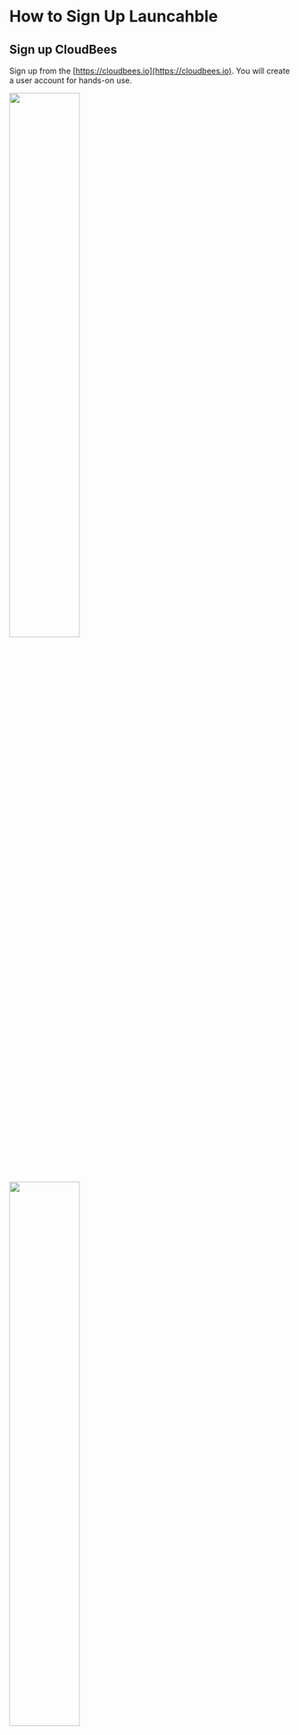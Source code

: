 # How to Sign Up Launcahble

## Sign up CloudBees

Sign up from the [https://cloudbees.io](https://cloudbees.io). You will create a user account for hands-on use.


<img src="https://github.com/user-attachments/assets/835b3bd9-84de-451c-a913-1cbb058bfcab" width="50%">

<br>


<img src="https://github.com/user-attachments/assets/ed023338-9124-40ca-bd07-fc1bd351c6c8" width="50%">

<br>

You will receive an email to verify account like the below:

<img src="https://github.com/user-attachments/assets/0d60e2fe-c689-49f6-9028-f724daaebbea" width="50%">

<br>

After verifying your account, you can skip the tour.

<img src="https://github.com/user-attachments/assets/7c40d6d6-a13c-4d9f-80ae-54f84228642f" with="50%">

## Connect your repository

Once your account has been created, let’s connect the GitHub repository for hands-on use to the CloudBees Platform component.

<img src="https://github.com/user-attachments/assets/46fa0d20-cb43-4c73-9562-46b7bc79869b" width="50%">

Click the **Components** button from the side menu.

<img src="https://github.com/user-attachments/assets/ebaee3ba-825a-40fe-9328-ec3d767278d9" width="50%">

Next, click the **Connect your repositories** button.

<img src="https://github.com/user-attachments/assets/6192712e-9af7-489a-afc4-539d6493435e" width="50%">

Then, connect the repository that you created for the hands-on use.

<img src="https://github.com/user-attachments/assets/761350b1-a1d3-4d24-a788-7218cdc77ccb" width="50%">

<br>

<img src="https://github.com/user-attachments/assets/545c0a42-e4f6-4d52-8405-f9e227da9862" width="50%">

Finally, click the **Launchable** menu.